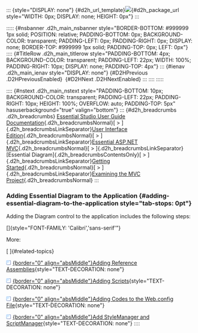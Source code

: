 ::: {style="DISPLAY: none"}
[](ms-xhelp:///?Id=d2h_url_template){#d2h_url_template}![](!package_url!){#d2h_package_url style="WIDTH: 0px; DISPLAY: none; HEIGHT: 0px"}
:::

::::: {#nsbanner .d2h_main_nsbanner style="BORDER-BOTTOM: #999999 1px solid; POSITION: relative; PADDING-BOTTOM: 0px; BACKGROUND-COLOR: transparent; PADDING-LEFT: 0px; PADDING-RIGHT: 0px; DISPLAY: none; BORDER-TOP: #999999 1px solid; PADDING-TOP: 0px; LEFT: 0px"}
:::: {#TitleRow .d2h_main_titlerow style="PADDING-BOTTOM: 4px; BACKGROUND-COLOR: transparent; PADDING-LEFT: 22px; WIDTH: 100%; PADDING-RIGHT: 10px; DISPLAY: none; PADDING-TOP: 4px"}
::: {#ienav .d2h_main_ienav style="DISPLAY: none"}
[](ms-xhelp:///?Id=7e9c17bf-fac3-42ee-bdb1-55e21e750351){#D2HPrevious .D2HPreviousEnabled}  [](ms-xhelp:///?Id=bf917be1-624a-4fc7-b8f1-c68f407405a4){#D2HNext .D2HNextEnabled}
:::
::::
:::::

:::: {#nstext .d2h_main_nstext style="PADDING-BOTTOM: 10px; BACKGROUND-COLOR: transparent; PADDING-LEFT: 22px; PADDING-RIGHT: 10px; HEIGHT: 100%; OVERFLOW: auto; PADDING-TOP: 5px" hasuserbackground="true" valign="bottom"}
::: {#d2h_breadcrumbs .d2h_breadcrumbs}
[Essential Studio User Guide Documentation](ms-xhelp:///?Id=12457748-09e3-4d74-a240-8e049cedf030){.d2h_breadcrumbsNormal}[ \> ]{.d2h_breadcrumbsLinkSeparator}[User Interface Edition](ms-xhelp:///?Id=c29296b7-531c-413b-a0ec-488ca1f7f669){.d2h_breadcrumbsNormal}[ \> ]{.d2h_breadcrumbsLinkSeparator}[Essential ASP.NET MVC](ms-xhelp:///?Id=4b14e7d1-65c4-4f67-b1aa-2c37709905a5){.d2h_breadcrumbsNormal}[ \> ]{.d2h_breadcrumbsLinkSeparator}[Essential Diagram]{.d2h_breadcrumbsContentsOnly}[ \> ]{.d2h_breadcrumbsLinkSeparator}[Getting Started](ms-xhelp:///?Id=06ba3073-04aa-4a41-a98d-d08c4c1b04fc){.d2h_breadcrumbsNormal}[ \> ]{.d2h_breadcrumbsLinkSeparator}[Examining the MVC Project](ms-xhelp:///?Id=5b4e5772-60df-40cb-bcfc-0585f45776a0){.d2h_breadcrumbsNormal}
:::

### Adding Essential Diagram to the Application {#adding-essential-diagram-to-the-application style="tab-stops: 0pt"}

Adding the Diagram control to the application includes the following steps:

[]{style="FONT-FAMILY: 'Calibri','sans-serif'"} 

More:

[ ]{#related-topics}

[![](button.gif){border="0" align="absMiddle"}Adding Reference Assemblies](ms-xhelp:///?Id=679703a9-e531-4e56-b055-d06c2366f0b3){style="TEXT-DECORATION: none"}

[![](button.gif){border="0" align="absMiddle"}Adding Scripts](ms-xhelp:///?Id=02e63741-fb6c-4607-9f53-d8a1b47e6715){style="TEXT-DECORATION: none"}

[![](button.gif){border="0" align="absMiddle"}Adding Codes to the Web.config File](ms-xhelp:///?Id=d838b418-d8ef-4fe5-9b70-3e95d874e7b8){style="TEXT-DECORATION: none"}

[![](button.gif){border="0" align="absMiddle"}Add StyleManager and ScriptManager](ms-xhelp:///?Id=a7365f49-6c26-4943-9dfa-70aeaa80f13c){style="TEXT-DECORATION: none"}
::::
